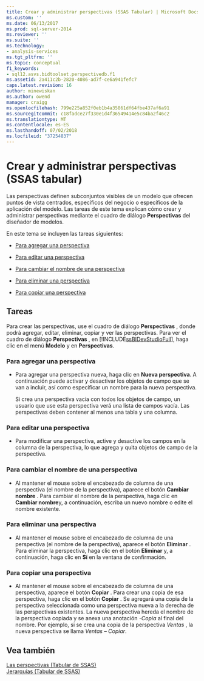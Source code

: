 ```yaml
---
title: Crear y administrar perspectivas (SSAS Tabular) | Microsoft Docs
ms.custom: ''
ms.date: 06/13/2017
ms.prod: sql-server-2014
ms.reviewer: ''
ms.suite: ''
ms.technology:
- analysis-services
ms.tgt_pltfrm: ''
ms.topic: conceptual
f1_keywords:
- sql12.asvs.bidtoolset.perspectivedb.f1
ms.assetid: 2a411c2b-2820-4086-ad7f-ce6a941fefc7
caps.latest.revision: 16
author: minewiskan
ms.author: owend
manager: craigg
ms.openlocfilehash: 799e225a852f0eb1b4a35861df64fbe437af6a91
ms.sourcegitcommit: c18fadce27f330e1d4f36549414e5c84ba2f46c2
ms.translationtype: MT
ms.contentlocale: es-ES
ms.lasthandoff: 07/02/2018
ms.locfileid: "37254837"
---
```

# <a name="create-and-manage-perspectives-ssas-tabular"></a>Crear y administrar perspectivas (SSAS tabular)
  Las perspectivas definen subconjuntos visibles de un modelo que ofrecen puntos de vista centrados, específicos del negocio o específicos de la aplicación del modelo. Las tareas de este tema explican cómo crear y administrar perspectivas mediante el cuadro de diálogo **Perspectivas** del diseñador de modelos.  
  
 En este tema se incluyen las tareas siguientes:  
  
-   [Para agregar una perspectiva](#bkmk_add)  
  
-   [Para editar una perspectiva](#bkmk_edit)  
  
-   [Para cambiar el nombre de una perspectiva](#bkmk_rename)  
  
-   [Para eliminar una perspectiva](#bkmk_delete)  
  
-   [Para copiar una perspectiva](#bkmk_copy)  
  
## <a name="tasks"></a>Tareas  
 Para crear las perspectivas, use el cuadro de diálogo **Perspectivas** , donde podrá agregar, editar, eliminar, copiar y ver las perspectivas. Para ver el cuadro de diálogo **Perspectivas** , en [!INCLUDE[ssBIDevStudioFull](../../includes/ssbidevstudiofull-md.md)], haga clic en el menú **Modelo** y en **Perspectivas**.  
  
###  <a name="bkmk_add"></a> Para agregar una perspectiva  
  
-   Para agregar una perspectiva nueva, haga clic en **Nueva perspectiva**. A continuación puede activar y desactivar los objetos de campo que se van a incluir, así como especificar un nombre para la nueva perspectiva.  
  
     Si crea una perspectiva vacía con todos los objetos de campo, un usuario que use esta perspectiva verá una lista de campos vacía. Las perspectivas deben contener al menos una tabla y una columna.  
  
###  <a name="bkmk_edit"></a> Para editar una perspectiva  
  
-   Para modificar una perspectiva, active y desactive los campos en la columna de la perspectiva, lo que agrega y quita objetos de campo de la perspectiva.  
  
###  <a name="bkmk_rename"></a> Para cambiar el nombre de una perspectiva  
  
-   Al mantener el mouse sobre el encabezado de columna de una perspectiva (el nombre de la perspectiva), aparece el botón **Cambiar nombre** . Para cambiar el nombre de la perspectiva, haga clic en **Cambiar nombre**y, a continuación, escriba un nuevo nombre o edite el nombre existente.  
  
###  <a name="bkmk_delete"></a> Para eliminar una perspectiva  
  
-   Al mantener el mouse sobre el encabezado de columna de una perspectiva (el nombre de la perspectiva), aparece el botón **Eliminar** . Para eliminar la perspectiva, haga clic en el botón **Eliminar** y, a continuación, haga clic en **Sí** en la ventana de confirmación.  
  
###  <a name="bkmk_copy"></a> Para copiar una perspectiva  
  
-   Al mantener el mouse sobre el encabezado de columna de una perspectiva, aparece el botón **Copiar** . Para crear una copia de esa perspectiva, haga clic en el botón **Copiar** . Se agregará una copia de la perspectiva seleccionada como una perspectiva nueva a la derecha de las perspectivas existentes. La nueva perspectiva hereda el nombre de la perspectiva copiada y se anexa una anotación *-Copia* al final del nombre. Por ejemplo, si se crea una copia de la perspectiva *Ventas* , la nueva perspectiva se llama *Ventas – Copiar*.  
  
## <a name="see-also"></a>Vea también  
 [Las perspectivas &#40;Tabular de SSAS&#41;](perspectives-ssas-tabular.md)   
 [Jerarquías &#40;Tabular de SSAS&#41;](hierarchies-ssas-tabular.md)  
  
  
